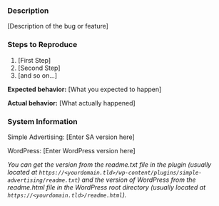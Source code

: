 ### Description

[Description of the bug or feature]


### Steps to Reproduce

1. [First Step]
2. [Second Step]
3. [and so on...]


**Expected behavior:** [What you expected to happen]


**Actual behavior:** [What actually happened]


### System Information

Simple Advertising: [Enter SA version here]

WordPress: [Enter WordPress version here]

_You can get the version from the readme.txt file in the plugin (usually located at `https://<yourdomain.tld>/wp-content/plugins/simple-advertising/readme.txt`) and the version of WordPress from the readme.html file in the WordPress root directory (usually located at `https://<yourdomain.tld>/readme.html`)._
